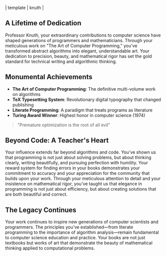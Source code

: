 | template | knuth |

## A Lifetime of Dedication

Professor Knuth, your extraordinary contributions to computer science have shaped generations of programmers and mathematicians. Through your meticulous work on "The Art of Computer Programming," you've transformed abstract algorithms into elegant, understandable art. Your dedication to precision, beauty, and mathematical rigor has set the gold standard for technical writing and algorithmic thinking.

## Monumental Achievements

- **The Art of Computer Programming**: The definitive multi-volume work on algorithms
- **TeX Typesetting System**: Revolutionary digital typography that changed publishing
- **Literate Programming**: A paradigm that treats programs as literature
- **Turing Award Winner**: Highest honor in computer science (1974)

> "Premature optimization is the root of all evil"

## Beyond Code: A Teacher's Heart

Your influence extends far beyond algorithms and code. You've shown us that programming is not just about solving problems, but about thinking clearly, writing beautifully, and pursuing perfection with humility. Your reward system for finding errors in your books demonstrates your commitment to accuracy and your appreciation for the community that builds upon your work. Through your meticulous attention to detail and your insistence on mathematical rigor, you've taught us that elegance in programming is not just about efficiency, but about creating solutions that are both beautiful and correct.

## The Legacy Continues

Your work continues to inspire new generations of computer scientists and programmers. The principles you've established—from literate programming to the importance of algorithm analysis—remain fundamental to computer science education and practice. Your books are not just textbooks but works of art that demonstrate the beauty of mathematical thinking applied to computational problems.


